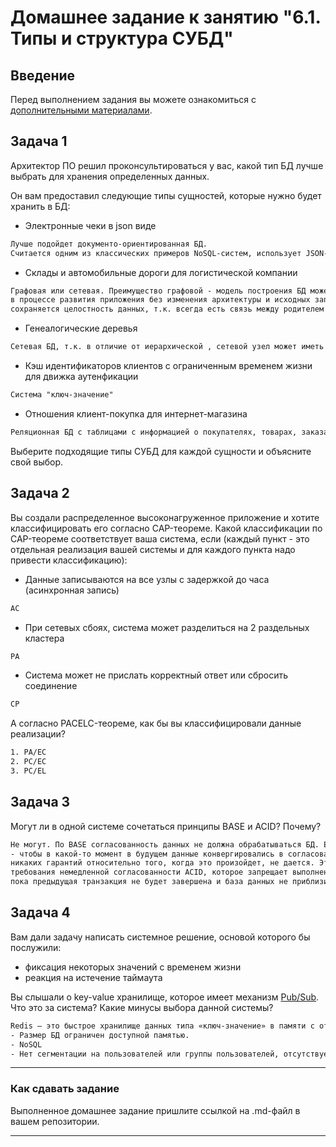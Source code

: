 # Домашнее задание к занятию "6.1. Типы и структура СУБД"

## Введение

Перед выполнением задания вы можете ознакомиться с 
[дополнительными материалами](https://github.com/netology-code/virt-homeworks/tree/master/additional/README.md).

## Задача 1

Архитектор ПО решил проконсультироваться у вас, какой тип БД 
лучше выбрать для хранения определенных данных.

Он вам предоставил следующие типы сущностей, которые нужно будет хранить в БД:

- Электронные чеки в json виде
```html
Лучше подойдет документо-ориентированная БД. 
Считается одним из классических примеров NoSQL-систем, использует JSON-подобные документы и схему базы данных.
```
- Склады и автомобильные дороги для логистической компании
```html
Графовая или сетевая. Преимущество графовой - модель построения БД может меняться и модифицироваться
в процессе развития приложения без изменения архитектуры и исходных запросов. Преимущество сетевой -
сохраняется целостность данных, т.к. всегда есть связь между родителем и потомком, более высокая эффективность и производительность.
```
- Генеалогические деревья
```html
Сетевая БД, т.к. в отличие от иерархической , сетевой узел может иметь отношения с несколькими объектами
```
- Кэш идентификаторов клиентов с ограниченным временем жизни для движка аутенфикации
```html
Система "ключ-значение"
```
- Отношения клиент-покупка для интернет-магазина
```html
Реляционная БД с таблицами с информацией о покупателях, товарах, заказах и т.д.
```

Выберите подходящие типы СУБД для каждой сущности и объясните свой выбор.

## Задача 2

Вы создали распределенное высоконагруженное приложение и хотите классифицировать его согласно 
CAP-теореме. Какой классификации по CAP-теореме соответствует ваша система, если 
(каждый пункт - это отдельная реализация вашей системы и для каждого пункта надо привести классификацию):

- Данные записываются на все узлы с задержкой до часа (асинхронная запись)
```html
AC
```
- При сетевых сбоях, система может разделиться на 2 раздельных кластера
```html
PA
```
- Система может не прислать корректный ответ или сбросить соединение
```html
CP
```
А согласно PACELC-теореме, как бы вы классифицировали данные реализации?
```html
1. PA/EC
2. PC/EC
3. PC/EL
```
## Задача 3

Могут ли в одной системе сочетаться принципы BASE и ACID? Почему?
```html
Не могут. По BASE согласованность данных не должна обрабатываться БД. Единственное требование 
- чтобы в какой-то момент в будущем данные конвергировались в согласованное состояние. Однако 
никаких гарантий относительно того, когда это произойдет, не дается. Это полное отклонение от 
требования немедленной согласованности ACID, которое запрещает выполнение транзакции до тех пор, 
пока предыдущая транзакция не будет завершена и база данных не приблизится к согласованному состоянию.
```
## Задача 4

Вам дали задачу написать системное решение, основой которого бы послужили:

- фиксация некоторых значений с временем жизни
- реакция на истечение таймаута

Вы слышали о key-value хранилище, которое имеет механизм [Pub/Sub](https://habr.com/ru/post/278237/). 
Что это за система? Какие минусы выбора данной системы?
```html
Redis – это быстрое хранилище данных типа «ключ‑значение» в памяти с открытым исходным кодом.
- Размер БД ограничен доступной памятью.
- NoSQL
- Нет сегментации на пользователей или группы пользователей, отсутствует контроль доступа. Доступ по общему паролю.

```
---

### Как cдавать задание

Выполненное домашнее задание пришлите ссылкой на .md-файл в вашем репозитории.

---
